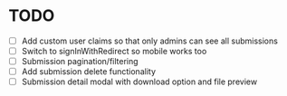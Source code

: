 # TODO

- [ ] Add custom user claims so that only admins can see all submissions
- [ ] Switch to signInWithRedirect so mobile works too
- [ ] Submission pagination/filtering
- [ ] Add submission delete functionality
- [ ] Submission detail modal with download option and file preview
